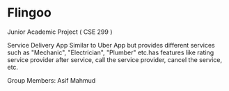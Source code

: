 # Flingoo

Junior Academic Project ( CSE 299 )

Service Delivery App
Similar to Uber App but provides different services such as "Mechanic", "Electrician", "Plumber" etc.has features like rating service provider after service, call the service provider, cancel the service, etc.

Group Members:
Asif Mahmud 
